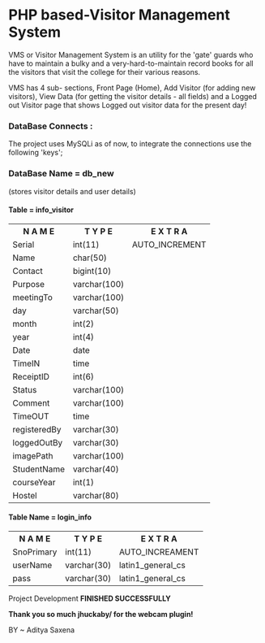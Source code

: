 # PHP based-Visitor Management System

<p>VMS or Visitor Management System is an utility for the 'gate' guards who have to maintain a bulky and a very-hard-to-maintain record books for all the visitors that visit the college for their various reasons.</p>

<p>VMS has 4 sub- sections, Front Page (Home), Add Visitor (for adding new visitors), View Data (for getting the visitor details - all fields) and a Logged out Visitor page that shows Logged out visitor data for the present day!</p>  

<h3>DataBase Connects :</h3>

The project uses MySQLi as of now, to integrate the connections use the following 'keys';

<h3>DataBase Name = db_new</h3> (stores visitor details and user details)
  <h4>Table = info_visitor</h4>
   
  
 <table>
  <tr>
  <th>N A M E</th>
  <th>T Y P E</th>
  <th>E X T R A</th>
  </tr>
  <tr>
  <td>Serial</td>
  <td>int(11)</td>
  <td>AUTO_INCREMENT</td>
  </tr>
   <tr>
  <td>Name</td>
  <td>char(50)</td>
  <td></td>
  </tr>
   <tr>
  <td>Contact</td>
  <td>bigint(10)</td>
  <td> </td>
  </tr>
   <tr>
  <td> Purpose</td>
  <td>varchar(100)</td>
  <td></td>
  </tr>
   <tr>
  <td>meetingTo</td>
  <td>varchar(100)</td>
  <td></td>
  </tr>
   <tr>
  <td>day</td>
  <td>varchar(50)</td>
  <td></td>
  </tr>
   <tr>
  <td>month</td>
  <td>int(2)</td>
  <td></td>
  </tr>
   <tr>
  <td>year</td>
  <td>int(4)</td>
  <td></td>
  </tr>
   <tr>
  <td>Date</td>
  <td>date</td>
  <td></td>
  </tr>
   <tr>
  <td>TimeIN</td>
  <td>time</td>
  <td></td>
  </tr>
   <tr>
  <td>ReceiptID</td>
  <td>int(6)</td>
  <td></td>
  </tr>
   <tr>
  <td>Status</td>
  <td>varchar(100)</td>
  <td></td>
  </tr>
   <tr>
  <td>Comment</td>
  <td>varchar(100)</td>
  <td></td>
  </tr>
  
  <tr>
  <td>TimeOUT</td>
  <td>time</td>
  <td></td>
  </tr>
   <tr>
  <td>registeredBy</td>
  <td>varchar(30)</td>
  <td></td>
  </tr>
   <tr>
  <td>loggedOutBy</td>
  <td>varchar(30)</td>
  <td></td>
  </tr>
   <tr>
  <td>imagePath</td>
  <td>varchar(100)</td>
  <td></td>
  
  </tr>
  <tr>
  <td>StudentName</td>
  <td>varchar(40)</td>
  <td></td>
  </tr>
  <tr>
  <td>courseYear</td>
  <td>int(1)</td>
  <td></td>
  </tr> 
  <tr>
  <td>Hostel</td>
  <td>varchar(80)</td>
  <td></td>
  </tr> 
    </table>
  
  
 
<h4>Table Name = login_info</h4>
<table>
<tr>
<th>N A M E</th>
<th>T Y P E</th>
<th>E X T R A</th>
</tr>
<tr>
<td>SnoPrimary</td>
<td>int(11)</td>
<td>AUTO_INCREAMENT</td>
</tr>
<tr>
<td>userName</td>
<td>varchar(30)</td>
<td>latin1_general_cs</td>
</tr>
<tr>
<td>pass</td>
<td>varchar(30)</td>
<td>latin1_general_cs</td>
</tr>

</table>


Project Development <b>FINISHED SUCCESSFULLY</b>

<b>Thank you so much jhuckaby/ for the webcam plugin!</b>

BY ~ Aditya Saxena
